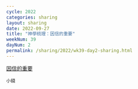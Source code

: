 ```yaml
---
cycle: 2022
categories: sharing
layout: sharing
date: 2022-09-27
title: "神學梳理：因信的重要"
weekNum: 39
dayNum: 2
permalink: /sharing/2022/wk39-day2-sharing.html
---
```


[因信的重要](https://eccseattle.github.io/media/sharing/2022/wk039/2022-09-27-bin.m4a)

`小錢`
